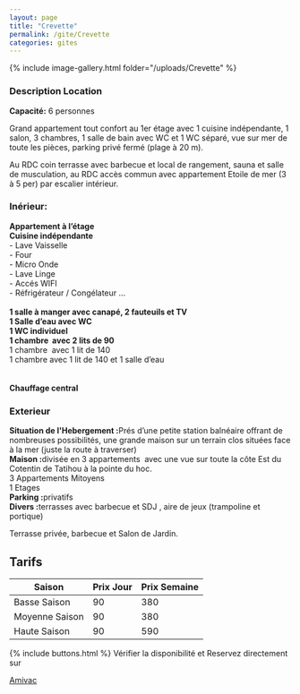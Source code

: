 ```yaml
---
layout: page
title: "Crevette"
permalink: /gite/Crevette
categories: gites
---
```


{% include image-gallery.html folder="/uploads/Crevette" %}

### Description Location

<strong>Capacité:</strong> 6 personnes

<p>Grand appartement tout confort au 1er &eacute;tage avec 1 cuisine ind&eacute;pendante, 1 salon, 3 chambres, 1 salle de bain avec WC et 1 WC s&eacute;par&eacute;, vue sur mer de toute les pi&egrave;ces, parking priv&eacute; ferm&eacute; (plage &agrave; 20 m).</p>
<p>Au RDC coin terrasse avec barbecue et local de rangement, sauna et salle de musculation, au RDC acc&egrave;s commun avec appartement Etoile de mer (3 &agrave; 5 per) par escalier int&eacute;rieur.</p>

### Inérieur:

<p><strong>Appartement &agrave; l&rsquo;&eacute;tage<br /><strong>Cuisine ind&eacute;pendante</strong></strong><br />- Lave Vaisselle<br />- Four<br />- Micro Onde<br />- Lave Linge<br />- Acc&eacute;s WIFI <br />- R&eacute;frig&eacute;rateur / Cong&eacute;lateur &hellip;<br /><br /><strong>1 salle &agrave; manger avec canap&eacute;, 2 fauteuils et TV</strong><strong><br /><strong>1 Salle d&rsquo;eau avec WC</strong><br /><strong>1 WC individuel</strong><br /><strong>1 chambre&nbsp; avec 2 lits de 90 </strong></strong><br />1 chambre &nbsp;avec 1 lit de 140 <br />1 chambre avec 1 lit de 140 et 1 salle d&rsquo;eau <br />&nbsp;<br /><br /><strong>Chauffage central</strong></p>

### Exterieur

<p><strong>Situation de l'Hebergement :</strong>Pr&eacute;s d&rsquo;une petite station baln&eacute;aire offrant de nombreuses possibilit&eacute;s, une grande maison sur un terrain clos situ&eacute;es face &agrave; la mer (juste la route &agrave; traverser)<br /><strong>Maison :</strong>divis&eacute;e en 3 appartements&nbsp; avec une vue sur toute la c&ocirc;te Est du Cotentin de Tatihou &agrave; la pointe du hoc. <br />3 Appartements Mitoyens<br />1 Etages<br /><strong>Parking :</strong>privatifs<br /><strong>Divers :</strong>terrasses avec barbecue et SDJ&nbsp;, aire de jeux (trampoline et portique)</p>

<p>Terrasse priv&eacute;e, barbecue et Salon de Jardin.</p>

## Tarifs

| Saison         | Prix Jour | Prix Semaine |
| -------------- | --------- | ------------ |
| Basse Saison   | 90        | 380          |
| Moyenne Saison | 90        | 380          |
| Haute Saison   | 90        | 590          |




{% include buttons.html %}
Vérifier la disponibilité et Reservez directement sur 

<!-- [Amivac](https://www.amivac.com/rental/c931c3ed0410a5e9?hl=fr_FR) -->
<a href="https://www.amivac.com/rental/c931c3ed0410a5e9?hl=fr_FR" class="btn" target="_blank" rel="noopener">Amivac</a>

